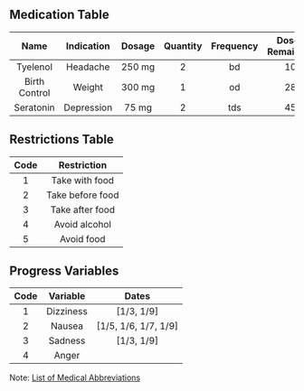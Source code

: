 ## Medication Table

| **Name** | **Indication** | **Dosage** | **Quantity** | **Frequency** | **Doses Remaining** | **Restrictions** | **Progress Variables** |
|:---:|:---:|:---:|:---:|:---:|:---:|:---:|:---:|
| Tyelenol | Headache | 250 mg | 2  | bd | 10 | [1,4] | [2, 4] |
| Birth Control | Weight | 300 mg | 1 | od | 28 | [3] | [1, 2, 3] |
| Seratonin | Depression| 75 mg | 2  |  tds | 45 | [1] | [3] |

## Restrictions Table

| **Code** | **Restriction**|
|:--------:|:---------------:|
|1| Take with food |
|2| Take before food |
|3| Take after food |
|4| Avoid alcohol |
|5| Avoid food |

## Progress Variables

| **Code** | **Variable**| **Dates**|
|:--------:|:---------------:|:---------:|
|1| Dizziness | [1/3, 1/9] |
|2| Nausea | [1/5, 1/6, 1/7, 1/9] |
|3| Sadness | [1/3, 1/9] |
|4| Anger | |


Note: [List of Medical Abbreviations](https://en.wikipedia.org/wiki/List_of_medical_abbreviations:_Latin_abbreviations)
